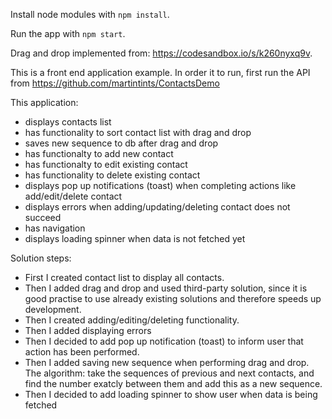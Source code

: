 Install node modules with `npm install`.

Run the app with `npm start`.

Drag and drop implemented from: https://codesandbox.io/s/k260nyxq9v.

This is a front end application example. In order it to run, first run the API from https://github.com/martintints/ContactsDemo

This application:

- displays contacts list
- has functionality to sort contact list with drag and drop
- saves new sequence to db after drag and drop
- has functionalty to add new contact
- has functionalty to edit existing contact
- has functionality to delete existing contact
- displays pop up notifications (toast) when completing actions like add/edit/delete contact
- displays errors when adding/updating/deleting contact does not succeed
- has navigation
- displays loading spinner when data is not fetched yet

Solution steps:

- First I created contact list to display all contacts.
- Then I added drag and drop and used third-party solution, since it is good practise to use already existing solutions and therefore speeds up development.
- Then I created adding/editing/deleting functionality.
- Then I added displaying errors
- Then I decided to add pop up notification (toast) to inform user that action has been performed.
- Then I added saving new sequence when performing drag and drop. The algorithm: take the sequences of previous and next contacts, and find the number exatcly between them and add this as a new sequence.
- Then I decided to add loading spinner to show user when data is being fetched
